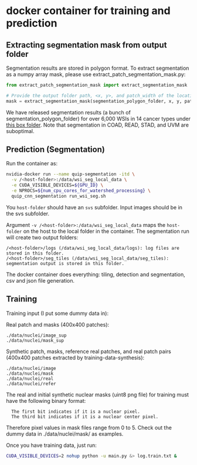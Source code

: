# docker container for training and prediction 

## Extracting segmentation mask from output folder

Segmentation results are stored in polygon format. To extract segmentation as a numpy array mask, please use extract_patch_segmentation_mask.py:

```python
from extract_patch_segmentation_mask import extract_segmentation_mask

# Provide the output folder path, <x, y>, and patch_width of the location you want to extract mask from.
mask = extract_segmentation_mask(segmentation_polygon_folder, x, y, patch_width)
```

We have released segmentation results (a bunch of segmentation_polygon_folder) for over 6,000 WSIs in 14 cancer types under [this box folder](https://stonybrookmedicine.box.com/s/7n9gdy3i6qmm638or7lbxrzzydb1iv9b). Note that segmentation in COAD, READ, STAD, and UVM are suboptimal.

## Prediction (Segmentation)

Run the container as:

```sh
nvidia-docker run --name quip-segmentation -itd \
  -v /<host-folder>:/data/wsi_seg_local_data \
  -e CUDA_VISIBLE_DEVICES=${GPU_ID} \
  -e NPROCS=${num_cpu_cores_for_watershed_processing} \
  quip_cnn_segmentation run_wsi_seg.sh
```

You `host-folder` should have an `svs` subfolder. Input images should be in the svs subfolder. 

Argument `-v /<host-folder>:/data/wsi_seg_local_data` maps the `host-folder` on the host to the 
local folder in the container. The segmentation run will create two output folders: 

```
/<host-folder>/logs (/data/wsi_seg_local_data/logs): log files are stored in this folder.
/<host-folder>/seg_tiles (/data/wsi_seg_local_data/seg_tiles): segmentation output is stored in this folder.
```

The docker container does everything: tiling, detection and segmentation, csv and json file generation.

## Training
Training input (I put some dummy data in): 

Real patch and masks (400x400 patches):  
```
./data/nuclei/image_sup  
./data/nuclei/mask_sup 
```

Synthetic patch, masks, reference real patches, and real patch pairs (400x400 patches extracted by training-data-synthesis):  
```
./data/nuclei/image  
./data/nuclei/mask  
./data/nuclei/real  
./data/nuclei/refer 
```

The real and initial synthetic nuclear masks (uint8 png file) for training must have the following binary format:  
```
  The first bit indicates if it is a nuclear pixel.  
  The third bit indicates if it is a nuclear center pixel. 
```
Therefore pixel values in mask files range from 0 to 5. Check out the dummy data in ./data/nuclei/mask/ as examples. 

Once you have training data, just run:  
```sh
CUDA_VISIBLE_DEVICES=2 nohup python -u main.py &> log.train.txt & 
```
